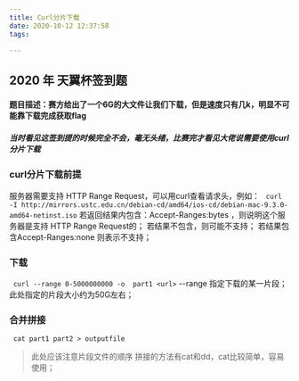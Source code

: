 ```yaml
---
title: Curl分片下载
date: 2020-10-12 12:37:58
tags:

---
```


## 2020 年 天翼杯签到题

#### 题目描述：赛方给出了一个6G的大文件让我们下载，但是速度只有几k，明显不可能靠下载完成获取flag

<!-- more -->

##### 当时看见这签到提的时候完全不会，毫无头绪，比赛完才看见大佬说需要使用curl分片下载

### curl分片下载前提

服务器需要支持  HTTP Range Request，可以用curl查看请求头，例如：
` curl -I http://mirrors.ustc.edu.cn/debian-cd/amd64/ios-cd/debian-mac-9.3.0-amd64-netinst.iso`
若返回结果内包含：Accept-Ranges:bytes ，则说明这个服务器是支持 HTTP Range Request的；
若结果不包含，则可能不支持；
若结果包含Accept-Ranges:none 则表示不支持；

### 下载

` curl --range 0-5000000000 -o  part1 <url>` --range 指定下载的某一片段；此处指定的片段大小约为50G左右；

### 合并拼接

` cat part1 part2 > outputfile` 

>此处应该注意片段文件的顺序
>拼接的方法有cat和dd，cat比较简单，容易使用；